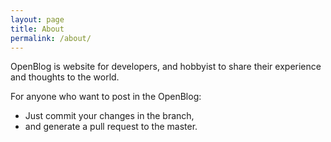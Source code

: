 ```yaml
---
layout: page
title: About
permalink: /about/
---
```


OpenBlog is website for developers, and hobbyist to share their experience and thoughts to the world.

For anyone who want to post in the OpenBlog:
- Just commit your changes in the  branch, 
- and generate a pull request to the master.

